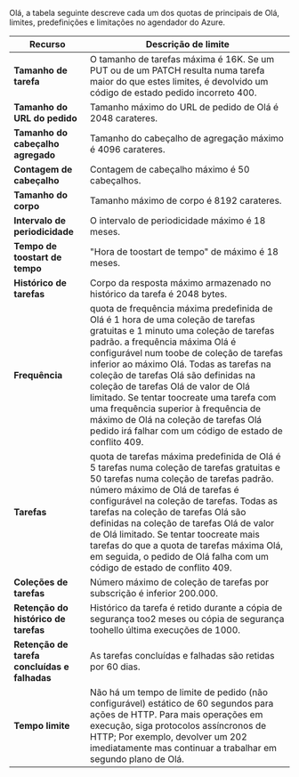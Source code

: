 Olá, a tabela seguinte descreve cada um dos quotas de principais de Olá, limites, predefinições e limitações no agendador do Azure.

| Recurso | Descrição de limite |
| --- | --- |
| **Tamanho de tarefa** |O tamanho de tarefas máxima é 16K. Se um PUT ou de um PATCH resulta numa tarefa maior do que estes limites, é devolvido um código de estado pedido incorreto 400. |
| **Tamanho do URL do pedido** |Tamanho máximo do URL de pedido de Olá é 2048 carateres. |
| **Tamanho do cabeçalho agregado** |Tamanho do cabeçalho de agregação máximo é 4096 carateres. |
| **Contagem de cabeçalho** |Contagem de cabeçalho máximo é 50 cabeçalhos. |
| **Tamanho do corpo** |Tamanho máximo de corpo é 8192 carateres. |
| **Intervalo de periodicidade** |O intervalo de periodicidade máximo é 18 meses. |
| **Tempo de toostart de tempo** |"Hora de toostart de tempo" de máximo é 18 meses. |
| **Histórico de tarefas** |Corpo da resposta máximo armazenado no histórico da tarefa é 2048 bytes. |
| **Frequência** |quota de frequência máxima predefinida de Olá é 1 hora de uma coleção de tarefas gratuitas e 1 minuto uma coleção de tarefas padrão. a frequência máxima Olá é configurável num toobe de coleção de tarefas inferior ao máximo Olá. Todas as tarefas na coleção de tarefas Olá são definidas na coleção de tarefas Olá de valor de Olá limitado. Se tentar toocreate uma tarefa com uma frequência superior à frequência de máximo de Olá na coleção de tarefas Olá pedido irá falhar com um código de estado de conflito 409. |
| **Tarefas** |quota de tarefas máxima predefinida de Olá é 5 tarefas numa coleção de tarefas gratuitas e 50 tarefas numa coleção de tarefas padrão. número máximo de Olá de tarefas é configurável na coleção de tarefas. Todas as tarefas na coleção de tarefas Olá são definidas na coleção de tarefas Olá de valor de Olá limitado. Se tentar toocreate mais tarefas do que a quota de tarefas máxima Olá, em seguida, o pedido de Olá falha com um código de estado de conflito 409. |
| **Coleções de tarefas** |Número máximo de coleção de tarefas por subscrição é inferior 200.000. |
| **Retenção do histórico de tarefas** |Histórico da tarefa é retido durante a cópia de segurança too2 meses ou cópia de segurança toohello última execuções de 1000. |
| **Retenção de tarefa concluídas e falhadas** |As tarefas concluídas e falhadas são retidas por 60 dias. |
| **Tempo limite** |Não há um tempo de limite de pedido (não configurável) estático de 60 segundos para ações de HTTP. Para mais operações em execução, siga protocolos assíncronos de HTTP; Por exemplo, devolver um 202 imediatamente mas continuar a trabalhar em segundo plano de Olá. |

